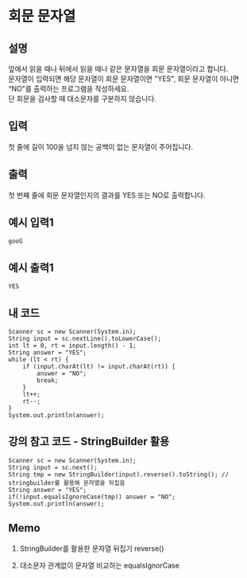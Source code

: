 # 회문 문자열

## 설명
앞에서 읽을 때나 뒤에서 읽을 때나 같은 문자열을 회문 문자열이라고 합니다.  
문자열이 입력되면 해당 문자열이 회문 문자열이면 "YES", 회문 문자열이 아니면 “NO"를 출력하는 프로그램을 작성하세요.  
단 회문을 검사할 때 대소문자를 구분하지 않습니다.

## 입력
첫 줄에 길이 100을 넘지 않는 공백이 없는 문자열이 주어집니다.

## 출력
첫 번째 줄에 회문 문자열인지의 결과를 YES 또는 NO로 출력합니다.

## 예시 입력1
```
gooG
```

## 예시 출력1
```
YES
```

## 내 코드
```
Scanner sc = new Scanner(System.in);
String input = sc.nextLine().toLowerCase();
int lt = 0, rt = input.length() - 1;
String answer = "YES";
while (lt < rt) {
	if (input.charAt(lt) != input.charAt(rt)) {
		answer = "NO";
		break;
	}
	lt++;
	rt--;
}
System.out.println(answer);
```

## 강의 참고 코드 - StringBuilder 활용
```
Scanner sc = new Scanner(System.in);
String input = sc.next();
String tmp = new StringBuilder(input).reverse().toString(); // stringbuilder를 활용해 문자열을 뒤집음
String answer = "YES";
if(!input.equalsIgnoreCase(tmp)) answer = "NO";
System.out.println(answer);
```

## Memo
1. StringBuilder를 활용한 문자열 뒤집기
reverse()

2. 대소문자 관계없이 문자열 비교하는 equalsIgnorCase